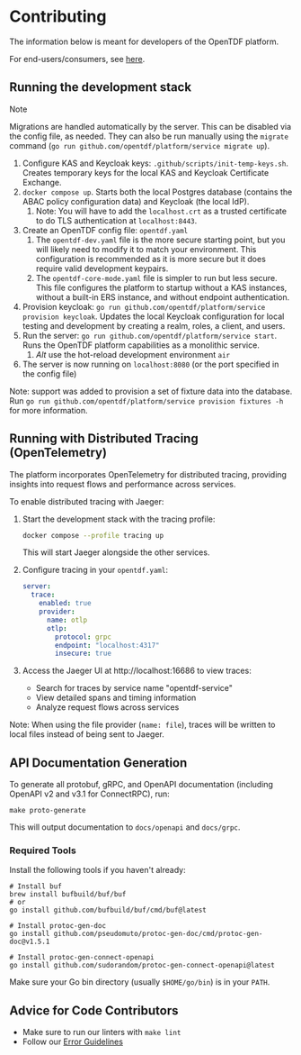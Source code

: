 # Contributing

The information below is meant for developers of the OpenTDF platform.

For end-users/consumers, see [here](./Consuming.md).

## Running the development stack

> [!NOTE]
> Migrations are handled automatically by the server. This can be disabled via the config file, as
> needed. They can also be run manually using the `migrate` command
> (`go run github.com/opentdf/platform/service migrate up`).

1.  Configure KAS and Keycloak keys: `.github/scripts/init-temp-keys.sh`. Creates temporary keys for the local KAS and Keycloak Certificate Exchange. 
2. `docker compose up`. Starts both the local Postgres database (contains the ABAC policy configuration data) and Keycloak (the local IdP).
   1. Note: You will have to add the ``localhost.crt`` as a trusted certificate to do TLS authentication at ``localhost:8443``.
3. Create an OpenTDF config file: `opentdf.yaml`
   1. The `opentdf-dev.yaml` file is the more secure starting point, but you will likely need to modify it to match your environment. This configuration is recommended as it is more secure but it does require valid development keypairs.
   2. The `opentdf-core-mode.yaml` file is simpler to run but less secure. This file configures the platform to startup without a KAS instances, without a built-in ERS instance, and without endpoint authentication.
4. Provision keycloak: `go run github.com/opentdf/platform/service provision keycloak`. Updates the local Keycloak configuration for local testing and development by creating a realm, roles, a client, and users.
5. Run the server: `go run github.com/opentdf/platform/service start`. Runs the OpenTDF platform capabilities as a monolithic service.
   1. _Alt_ use the hot-reload development environment `air`
6. The server is now running on `localhost:8080` (or the port specified in the config file)

Note: support was added to provision a set of fixture data into the database.
Run `go run github.com/opentdf/platform/service provision fixtures -h` for more information.

## Running with Distributed Tracing (OpenTelemetry)

The platform incorporates OpenTelemetry for distributed tracing, providing insights into request flows and performance across services.

To enable distributed tracing with Jaeger:

1. Start the development stack with the tracing profile:
   ```bash
   docker compose --profile tracing up
   ```
   This will start Jaeger alongside the other services.

2. Configure tracing in your `opentdf.yaml`:
   ```yaml
   server:
     trace:
       enabled: true
       provider:
         name: otlp
         otlp:
           protocol: grpc
           endpoint: "localhost:4317"
           insecure: true
   ```

3. Access the Jaeger UI at http://localhost:16686 to view traces:
   - Search for traces by service name "opentdf-service"
   - View detailed spans and timing information
   - Analyze request flows across services

Note: When using the file provider (`name: file`), traces will be written to local files instead of being sent to Jaeger.

## API Documentation Generation

To generate all protobuf, gRPC, and OpenAPI documentation (including OpenAPI v2 and v3.1 for ConnectRPC), run:

```fish
make proto-generate
```

This will output documentation to `docs/openapi` and `docs/grpc`.

### Required Tools

Install the following tools if you haven't already:

```fish
# Install buf
brew install bufbuild/buf/buf
# or
go install github.com/bufbuild/buf/cmd/buf@latest

# Install protoc-gen-doc
go install github.com/pseudomuto/protoc-gen-doc/cmd/protoc-gen-doc@v1.5.1

# Install protoc-gen-connect-openapi
go install github.com/sudorandom/protoc-gen-connect-openapi@latest
```

Make sure your Go bin directory (usually `$HOME/go/bin`) is in your `PATH`.

## Advice for Code Contributors

* Make sure to run our linters with `make lint`
* Follow our [Error Guidelines](./Contributing-errors.md)
